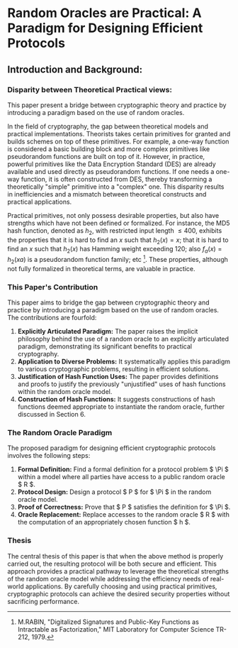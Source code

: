# Random Oracles are Practical: A Paradigm for Designing Efficient Protocols

## Introduction and Background:

### Disparity between Theoretical Practical views:
This paper present a bridge between cryptographic theory and practice by introducing a paradigm based on the use of random oracles. 

In the field of cryptography, the gap between theoretical models and practical implementations. Theorists takes certain primitives for granted and  builds schemes on top of these primitives. For example, a one-way function is considered a basic building block and more complex primitives like pseudorandom functions are built on top of it. However, in practice, powerful primitives like the Data Encryption Standard (DES) are already available and used directly as pseudorandom functions. If one needs a one-way function, it is often constructed from DES, thereby transforming a theoretically "simple" primitive into a "complex" one. This disparity results in inefficiencies and a mismatch between theoretical constructs and practical applications. 

Practical primitives, not only possess desirable properties, but also have strengths which have not been defined or formalized. For instance, the MD5 hash function, denoted as $h_2$, with restricted input length $\leq 400$, exhibits the properties that it is hard to find an $x$ such that $h_2(x) = x$; that it is hard to find an $x$ such that $h_2(x)$ has Hamming weight exceeding $120$; also $f_a(x) = h_2(xa)$ is a pseudorandom function family; etc [^1]. These properties, although not fully formalized in theoretical terms, are valuable in practice.

### This Paper's Contribution

This paper aims to bridge the gap between cryptographic theory and practice by introducing a paradigm based on the use of random oracles. The contributions are fourfold:

1. **Explicitly Articulated Paradigm:** The paper raises the implicit philosophy behind the use of a random oracle to an explicitly articulated paradigm, demonstrating its significant benefits to practical cryptography.
2. **Application to Diverse Problems:** It systematically applies this paradigm to various cryptographic problems, resulting in efficient solutions.
3. **Justification of Hash Function Uses:** The paper provides definitions and proofs to justify the previously "unjustified" uses of hash functions within the random oracle model.
4. **Construction of Hash Functions:** It suggests constructions of hash functions deemed appropriate to instantiate the random oracle, further discussed in Section 6.

### The Random Oracle Paradigm

The proposed paradigm for designing efficient cryptographic protocols involves the following steps:

1. **Formal Definition:** Find a formal definition for a protocol problem $ \Pi $ within a model where all parties have access to a public random oracle $ R $.
2. **Protocol Design:** Design a protocol $ P $ for $ \Pi $ in the random oracle model.
3. **Proof of Correctness:** Prove that $ P $ satisfies the definition for $ \Pi $.
4. **Oracle Replacement:** Replace accesses to the random oracle $ R $ with the computation of an appropriately chosen function $ h $.

### Thesis

The central thesis of this paper is that when the above method is properly carried out, the resulting protocol will be both secure and efficient. This approach provides a practical pathway to leverage the theoretical strengths of the random oracle model while addressing the efficiency needs of real-world applications. By carefully choosing and using practical primitives, cryptographic protocols can achieve the desired security properties without sacrificing performance.

[^1]: M.RABIN, "Digitalized Signatures and Public-Key Functions as Intractable as Factorization," MIT Laboratory for Computer Science TR-212, 1979.